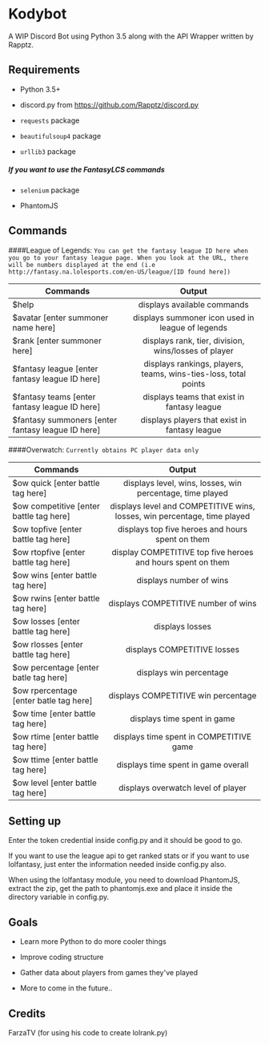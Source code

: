 # Kodybot
A WIP Discord Bot using Python 3.5 along with the API Wrapper written by Rapptz.

## Requirements
* Python 3.5+

* discord.py from https://github.com/Rapptz/discord.py
 
* ```requests``` package
 
* ```beautifulsoup4``` package

* ```urllib3``` package


##### If you want to use the FantasyLCS commands

* ```selenium``` package 

* PhantomJS

## Commands


####League of Legends:
```You can get the fantasy league ID here when you go to your fantasy league page. When you look at the URL, there will be numbers displayed at the end (i.e http://fantasy.na.lolesports.com/en-US/league/[ID found here])```

| Commands      | Output        |
| ------------- |:-------------:|
| $help | displays available commands |
| $avatar [enter summoner name here]      | displays summoner icon used in league of legends |
| $rank [enter summoner here]      | displays rank, tier, division, wins/losses of player      |
| $fantasy league [enter fantasy league ID here] | displays rankings, players, teams, wins-ties-loss, total points|
| $fantasy teams [enter fantasy league ID here] | displays teams that exist in fantasy league      |
| $fantasy summoners [enter fantasy league ID here] | displays players that exist in fantasy league |

####Overwatch:
```Currently obtains PC player data only```

| Commands      | Output        |
| ------------- |:-------------:|
| $ow quick [enter battle tag here] | displays level, wins, losses, win percentage, time played |
| $ow competitive [enter battle tag here] | displays level and COMPETITIVE wins, losses, win percentage, time played |
| $ow topfive [enter battle tag here] | displays top five heroes and hours spent on them |
| $ow rtopfive [enter battle tag here] | display COMPETITIVE top five heroes and hours spent on them |
| $ow wins [enter battle tag here] | displays number of wins |
| $ow rwins [enter battle tag here] | displays COMPETITIVE number of wins |
| $ow losses [enter battle tag here] | displays losses |
| $ow rlosses [enter battle tag here] | displays COMPETITIVE losses |
| $ow percentage [enter batle tag here] | displays win percentage |
| $ow rpercentage [enter batle tag here] | displays COMPETITIVE win percentage |
| $ow time [enter battle tag here] | displays time spent in game |
| $ow rtime [enter battle tag here] | displays time spent in COMPETITIVE game |
| $ow ttime [enter battle tag here] | displays time spent in game overall |
| $ow level [enter battle tag here] | displays overwatch level of player |

## Setting up
Enter the token credential inside config.py and it should be good to go. 

If you want to use the league api to get ranked stats or if you want to use lolfantasy, just enter the information
needed inside config.py also.

When using the lolfantasy module, you need to download PhantomJS, extract the zip, get the path to phantomjs.exe
and place it inside the directory variable in config.py.

## Goals
- Learn more Python to do more cooler things

- Improve coding structure

- Gather data about players from games they've played

- More to come in the future..

## Credits
FarzaTV (for using his code to create lolrank.py)
